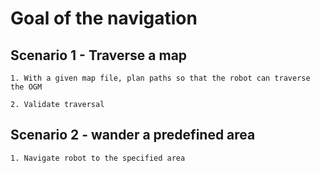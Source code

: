 # Goal of the navigation

## Scenario 1 - Traverse a map

    1. With a given map file, plan paths so that the robot can traverse the OGM
    
    2. Validate traversal
    
## Scenario 2 - wander a predefined area

    1. Navigate robot to the specified area

